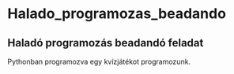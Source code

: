 # Halado_programozas_beadando

Haladó programozás beadandó feladat
---

Pythonban programozva egy kvízjátékot programozunk.  
